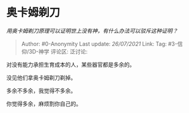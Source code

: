 # 奥卡姆剃刀
*用奥卡姆剃刀原理可以证明世上没有神，有什么办法可以驳斥这种证明？*

> Author: #0-Anonymity
> Last update: *26/07/2021*
> Link:
> Tag: #3-信仰/3D-神学
> 评论区:
> 泛讨论:

对没有能力承担生育成本的人，某些器官都是多余的。

没见他们拿奥卡姆剃刀剃掉。

多余不多余，我觉得不多余。

你觉得多余，麻烦割你自己的。
